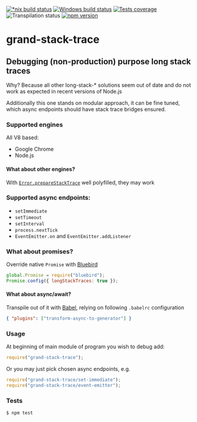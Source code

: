 [![*nix build status][nix-build-image]][nix-build-url]
[![Windows build status][win-build-image]][win-build-url]
[![Tests coverage][cov-image]][cov-url]
![Transpilation status][transpilation-image]
[![npm version][npm-image]][npm-url]

# grand-stack-trace

## Debugging (non-production) purpose long stack traces

Why? Because all other long-stack-\* solutions seem out of date and do not work as expected in recent versions of Node.js

Additionally this one stands on modular approach, it can be fine tuned, which async endpoints should have stack trace bridges ensured.

### Supported engines

All V8 based:

-   Google Chrome
-   Node.js

#### What about other engines?

With [`Error.prepareStackTrace`](https://github.com/v8/v8/wiki/Stack-Trace-API#customizing-stack-traces) well polyfilled, they may work

### Supported async endpoints:

-   `setImmediate`
-   `setTimeout`
-   `setInterval`
-   `process.nextTick`
-   `EventEmitter.on` and `EventEmitter.addListener`

### What about promises?

Override native `Promise` with [Bluebird](http://bluebirdjs.com/)

```javascript
global.Promise = require("bluebird");
Promise.config({ longStackTraces: true });
```

#### What about async/await?

Transpile out of it with [Babel](https://babeljs.io/setup#installation), relying on following `.babelrc` configuration

```json
{ "plugins": ["transform-async-to-generator"] }
```

### Usage

At beginning of main module of program you wish to debug add:

```javascript
require("grand-stack-trace");
```

Or you may just pick chosen async endpoints, e.g.

```javascript
require("grand-stack-trace/set-immediate");
require("grand-stack-trace/event-emitter");
```

### Tests

    $ npm test

[nix-build-image]: https://semaphoreci.com/api/v1/medikoo-org/grand-stack-trace/branches/master/shields_badge.svg
[nix-build-url]: https://semaphoreci.com/medikoo-org/grand-stack-trace
[win-build-image]: https://ci.appveyor.com/api/projects/status/?svg=true
[win-build-url]: https://ci.appveyor.com/project/medikoo/grand-stack-trace
[cov-image]: https://img.shields.io/codecov/c/github/medikoo/grand-stack-trace.svg
[cov-url]: https://codecov.io/gh/medikoo/grand-stack-trace
[transpilation-image]: https://img.shields.io/badge/transpilation-free-brightgreen.svg
[npm-image]: https://img.shields.io/npm/v/grand-stack-trace.svg
[npm-url]: https://www.npmjs.com/package/grand-stack-trace
